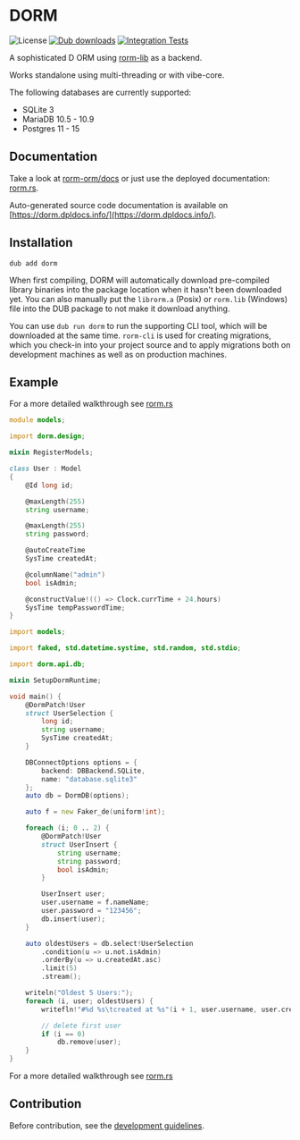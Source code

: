 # DORM

![License](https://img.shields.io/github/license/rorm-orm/dorm?label=License)
[![Dub downloads](https://img.shields.io/dub/dt/dorm/latest)](https://code.dlang.org/packages/dorm)
[![Integration Tests](https://img.shields.io/github/workflow/status/rorm-orm/dorm/Integration%20Tests)](https://github.com/rorm-orm/dorm/actions/workflows/ci.yml)

A sophisticated D ORM using [rorm-lib](https://github.com/rorm-orm/rorm-lib) as a backend.

Works standalone using multi-threading or with vibe-core.

The following databases are currently supported:
- SQLite 3
- MariaDB 10.5 - 10.9
- Postgres 11 - 15

## Documentation

Take a look at [rorm-orm/docs](https://github.com/rorm-orm/docs) or just use the 
deployed documentation: [rorm.rs](https://rorm.rs).

Auto-generated source code documentation is available on [https://dorm.dpldocs.info/](https://dorm.dpldocs.info/).

## Installation

```
dub add dorm
```

When first compiling, DORM will automatically download pre-compiled library binaries into the package location when it hasn't been downloaded yet. You can also manually put the `librorm.a` (Posix) or `rorm.lib` (Windows) file into the DUB package to not make it download anything.

You can use `dub run dorm` to run the supporting CLI tool, which will be downloaded at the same time. `rorm-cli` is used for creating migrations, which you check-in into your project source and to apply migrations both on development machines as well as on production machines.

## Example

For a more detailed walkthrough see [rorm.rs](https://rorm.rs)

```d
module models;

import dorm.design;

mixin RegisterModels;

class User : Model
{
	@Id long id;

	@maxLength(255)
	string username;

	@maxLength(255)
	string password;

	@autoCreateTime
	SysTime createdAt;

	@columnName("admin")
	bool isAdmin;

	@constructValue!(() => Clock.currTime + 24.hours)
	SysTime tempPasswordTime;
}
```

```d
import models;

import faked, std.datetime.systime, std.random, std.stdio;

import dorm.api.db;

mixin SetupDormRuntime;

void main() {
	@DormPatch!User
	struct UserSelection {
		long id;
		string username;
		SysTime createdAt;
	}

	DBConnectOptions options = {
		backend: DBBackend.SQLite,
		name: "database.sqlite3"
	};
	auto db = DormDB(options);

	auto f = new Faker_de(uniform!int);

	foreach (i; 0 .. 2) {
		@DormPatch!User
		struct UserInsert {
			string username;
			string password;
			bool isAdmin;
		}

		UserInsert user;
		user.username = f.nameName;
		user.password = "123456";
		db.insert(user);
	}

	auto oldestUsers = db.select!UserSelection
		.condition(u => u.not.isAdmin)
		.orderBy(u => u.createdAt.asc)
		.limit(5)
		.stream();

	writeln("Oldest 5 Users:");
	foreach (i, user; oldestUsers) {
		writefln!"#%d %s\tcreated at %s"(i + 1, user.username, user.createdAt);

		// delete first user
		if (i == 0)
			db.remove(user);
	}
}
```

For a more detailed walkthrough see [rorm.rs](https://rorm.rs)

## Contribution

Before contribution, see the [development guidelines](https://rorm.rs/developer/guidelines).
